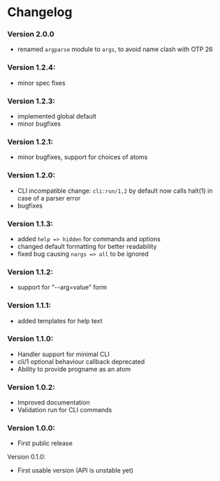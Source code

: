 # Changelog

### Version 2.0.0
* renamed `argparse` module to `args`, to avoid name clash with OTP 26

### Version 1.2.4:
* minor spec fixes

### Version 1.2.3:
* implemented global default
* minor bugfixes

### Version 1.2.1:
* minor bugfixes, support for choices of atoms

### Version 1.2.0:
* CLI incompatible change: `cli:run/1,2` by default now calls halt(1) in case of a parser error
* bugfixes

### Version 1.1.3:
* added `help => hidden` for commands and options
* changed default formatting for better readability
* fixed bug causing `nargs => all` to be ignored

### Version 1.1.2:
* support for "--arg=value" form

### Version 1.1.1:
* added templates for help text

### Version 1.1.0:
* Handler support for minimal CLI
* cli/1 optional behaviour callback deprecated
* Ability to provide progname as an atom

### Version 1.0.2:
* Improved documentation
* Validation run for CLI commands

### Version 1.0.0:
* First public release

Version 0.1.0:
* First usable version (API is unstable yet)

